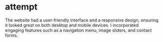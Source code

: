 # attempt
The website had a user-friendly interface and a responsive design, ensuring it looked great on both desktop and mobile devices. I incorporated engaging features such as a navigation menu, image sliders, and contact forms. 
